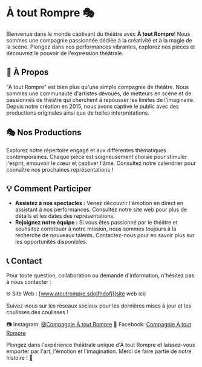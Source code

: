# À tout Rompre 🎭

Bienvenue dans le monde captivant du théâtre avec **À tout Rompre**! Nous sommes une compagnie passionnée dédiée à la créativité et à la magie de la scène. Plongez dans nos performances vibrantes, explorez nos pièces et découvrez le pouvoir de l'expression théâtrale.

## 🌟 À Propos

"À tout Rompre" est bien plus qu'une simple compagnie de théâtre. Nous sommes une communauté d'artistes dévoués, de metteurs en scène et de passionnés de théâtre qui cherchent à repousser les limites de l'imaginaire. Depuis notre création en 2015, nous avons captivé le public avec des productions originales ainsi que de belles interprétations.

## 🎭 Nos Productions

Explorez notre répertoire engagé et aux différentes thématiques contemporaines. Chaque pièce est soigneusement choisie pour stimuler l'esprit, émouvoir le cœur et captiver l'âme. Consultez notre calendrier pour connaître nos prochaines représentations !

## 💡 Comment Participer

- **Assistez à nos spectacles :** Venez découvrir l'émotion en direct en assistant à nos performances. Consultez notre site web pour plus de détails et les dates des représentations.
- **Rejoignez notre équipe :** Si vous êtes passionné par le théâtre et souhaitez contribuer à notre mission, nous sommes toujours à la recherche de nouveaux talents. Contactez-nous pour en savoir plus sur les opportunités disponibles.

## 📞 Contact

Pour toute question, collaboration ou demande d'information, n'hésitez pas à nous contacter :

🌐 Site Web : [www.atoutrompre.sdojfhdofj](site web ici)

Suivez-nous sur les réseaux sociaux pour les dernières mises à jour et les coulisses des coulisses !

📷 Instagram: [@Compagnie À tout Rompre](https://www.instagram.com/cie_atoutrompre?utm_source=ig_web_button_share_sheet&igsh=ZDNlZDc0MzIxNw==)
📘 Facebook: [Compagnie À tout Rompre](https://www.facebook.com/atoutrompre?locale=fr_FR)

Plongez dans l'expérience théâtrale unique d'À tout Rompre et laissez-vous emporter par l'art, l'émotion et l'imagination. Merci de faire partie de notre histoire ! 👏
